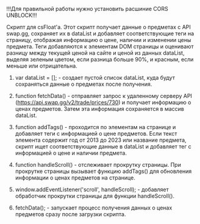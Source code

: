 !!!Для правильной работы нужно установить расшиние CORS UNBLOCK!!!

Скрипт для csFloat'a. Этот скрипт получает данные о предметах с API swap.gg, сохраняет их в dataList и добавляет соответствующие теги на страницу, отображая информацию о цене, наличии и изменении цены предмета. Теги добавляются к элементам DOM страницы и оценивают разницу между текущей ценой на сайте и ценой из данных dataList, выделяя зеленым цветом, если разница больше 90%, и красным, если меньше или отрицательна.

1) var dataList = []; - создает пустой список dataList, куда будут сохраняться данные о предметах после получения.

2) function fetchData() - отправляет запрос к удаленному серверу API (https://api.swap.gg/v2/trade/prices/730) и получает информацию о ценах предметов. Затем эта информация сохраняется в массив dataList.

3) function addTags() - проходится по элементам на странице и добавляет теги с информацией о цене предметов. Если текст элемента содержит год от 2013 до 2023 или название предмета, скрипт ищет соответствующие данные в dataList и добавляет тег с информацией о цене и наличии предмета.

4) function handleScroll() - отслеживает прокрутку страницы. При прокрутке страницы вызывает функцию addTags() для обновления информации о ценах предметов на странице.

5) window.addEventListener('scroll', handleScroll); - добавляет обработчик прокрутки страницы для функции handleScroll().

6) fetchData(); - запускает процесс получения данных о ценах предметов сразу после загрузки скрипта.

